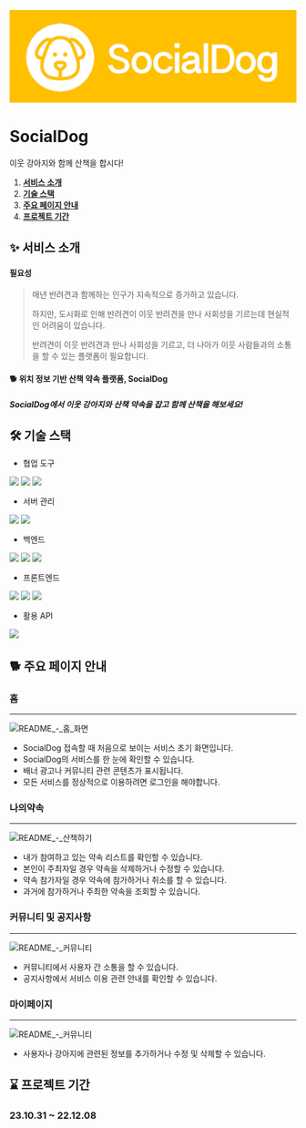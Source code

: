 ![logo](./src/main/webapp/resources/images/SocialDog_logo_yellow.png)

# SocialDog
이웃 강아지와 함께 산책을 합시다!

1. [**서비스 소개**](#-서비스-소개)
2. [**기술 스택**](#-기술-스택)
3. [**주요 페이지 안내**](#-주요-페이지-안내)
4. [**프로젝트 기간**](#-프로젝트-기간)

## ✨ 서비스 소개

####  필요성

> 매년 반려견과 함께하는 인구가 지속적으로 증가하고 있습니다.
> 
> 하지만, 도시화로 인해 반려견이 이웃 반려견을 만나 사회성을 기르는데 현실적인 어려움이 있습니다.
> 
> 반려견이 이웃 반려견과 만나 사회성을 기르고, 더 나아가 이웃 사람들과의 소통을 할 수 있는 플랫폼이 필요합니다.

#### :dog2: 위치 정보 기반 산책 약속 플랫폼, SocialDog

#####  SocialDog에서 이웃 강아지와 산책 약속을 잡고 함께 산책을 해보세요!




<div id="2"></div>

## 🛠️ 기술 스택
- 협업 도구
<img src="https://img.shields.io/badge/Slack-4A154B?style=for-the-badge&logo=slack&logoColor=white">
<img src="https://img.shields.io/badge/Notion-%23000000.svg?style=for-the-badge&logo=notion&logoColor=white">
<img src="https://img.shields.io/badge/github-%23121011.svg?style=for-the-badge&logo=github&logoColor=white">

- 서버 관리
<img src="https://img.shields.io/badge/NAVER%20Cloud-03C75A?style=for-the-badge&logo=naver&logoColor=white">
<img src="https://img.shields.io/badge/Ubuntu-E95420?style=for-the-badge&logo=Ubuntu&logoColor=white">

- 백엔드
<img src="https://img.shields.io/badge/mysql-4479A1?style=for-the-badge&logo=mysql&logoColor=white">
<img src="https://img.shields.io/badge/Spring-6DB33F?style=for-the-badge&logo=Spring&logoColor=white">
<img src="https://img.shields.io/badge/html5-%23E34F26.svg?style=for-the-badge&logo=html5&logoColor=white">

- 프론트엔드
<img src="https://img.shields.io/badge/javascript-%23323330.svg?style=for-the-badge&logo=javascript&logoColor=%23F7DF1E">
<img src="https://img.shields.io/badge/css3-%231572B6.svg?style=for-the-badge&logo=css3&logoColor=white">
<img src="https://img.shields.io/badge/html5-%23E34F26.svg?style=for-the-badge&logo=html5&logoColor=white">

- 활용 API
<img src="https://img.shields.io/badge/kakao%20developers-ffcd00.svg?style=for-the-badge&logo=kakaotalk&logoColor=000000">



## 🐕 주요 페이지 안내
### 홈
*******************************************************************************
![README_-_홈_화면](https://github.com/Jackpot-MC/Social-dog/assets/141387585/67ffab28-51fb-4c26-8e70-b68b59a048a2)
- SocialDog 접속할 때 처음으로 보이는 서비스 초기 화면입니다.
- SocialDog의 서비스를 한 눈에 확인할 수 있습니다.
- 배너 광고나 커뮤니티 관련 콘텐츠가 표시됩니다. 
- 모든 서비스를 정상적으로 이용하려면 로그인을 해야합니다.


### 나의약속
*******************************************************************************
![README_-_산책하기](https://github.com/Jackpot-MC/Social-dog/assets/141387585/c54871ea-fc94-49f1-b2b3-3c7241858df6)
- 내가 참여하고 있는 약속 리스트를 확인할 수 있습니다.
- 본인이 주최자일 경우 약속을 삭제하거나 수정할 수 있습니다.
- 약속 참가자일 경우 약속에 참가하거나 취소를 할 수 있습니다.
- 과거에 참가하거나 주최한 약속을 조회할 수 있습니다.


### 커뮤니티 및 공지사항
*******************************************************************************
![README_-_커뮤니티](https://github.com/Jackpot-MC/Social-dog/assets/141387585/6d251711-adb9-40c1-b97e-ba7dc01a3185)
- 커뮤니티에서 사용자 간 소통을 할 수 있습니다.
- 공지사항에서 서비스 이용 관련 안내를 확인할 수 있습니다.


### 마이페이지
*******************************************************************************
![README_-_커뮤니티](https://github.com/Jackpot-MC/Social-dog/assets/141387585/7ae39422-6f23-4f16-8793-605212ede9d7)
- 사용자나 강아지에 관련된 정보를 추가하거나 수정 및 삭제할 수 있습니다.
  

## ⌛ 프로젝트 기간

### 23.10.31 ~ 22.12.08
